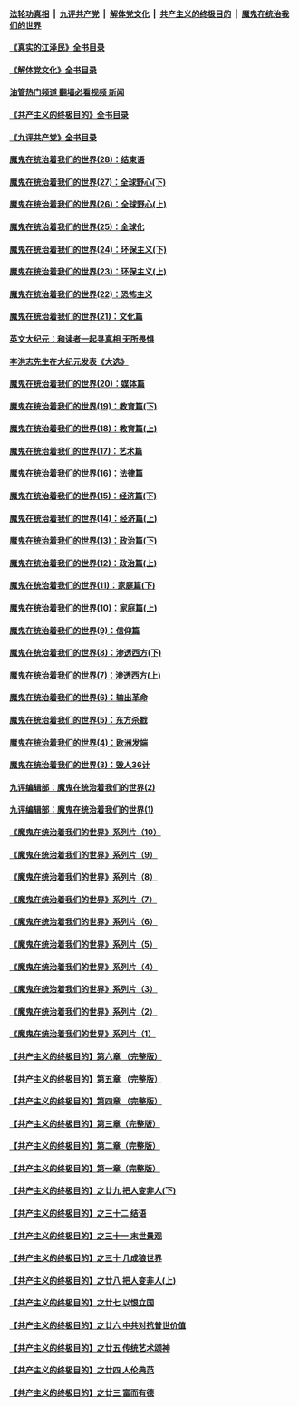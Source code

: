 ####  [法轮功真相](../../../../basic/blob/master/README.md?t=09061801) &nbsp;|&nbsp; [九评共产党](../../../../9ping.md/blob/master/README.md?t=09061801) &nbsp;|&nbsp; [解体党文化](../../../../jtdwh.md/blob/master/README.md?t=09061801)  &nbsp;|&nbsp; [共产主义的终极目的](../../../../gczydzjmd.md/blob/master/README.md?t=09061801) &nbsp;|&nbsp; [魔鬼在统治我们的世界](../../../../mgztzwmdsj.md/blob/master/README.md?t=09061801) 

#### [《真实的江泽民》全书目录](../pages/nsc422/n13721399.md?t=09061801) 

#### [《解体党文化》全书目录](../pages/nsc422/n13721157.md?t=09061801) 

#### [油管热门频道 翻墙必看视频 新闻](http://45.76.130.85:81/youtube.html?09061801)

#### [《共产主义的终极目的》全书目录](../pages/nsc422/n13721048.md?t=09061801) 

#### [《九评共产党》全书目录](../pages/nsc422/n13708085.md?t=09061801) 

#### [魔鬼在统治着我们的世界(28)：结束语](../pages/nsc422/n10936246.md?t=09061801) 

#### [魔鬼在统治着我们的世界(27)：全球野心(下)](../pages/nsc422/n10928319.md?t=09061801) 

#### [魔鬼在统治着我们的世界(26)：全球野心(上)](../pages/nsc422/n10900318.md?t=09061801) 

#### [魔鬼在统治着我们的世界(25)：全球化](../pages/nsc422/n10788205.md?t=09061801) 

#### [魔鬼在统治着我们的世界(24)：环保主义(下)](../pages/nsc422/n10695307.md?t=09061801) 

#### [魔鬼在统治着我们的世界(23)：环保主义(上)](../pages/nsc422/n10688613.md?t=09061801) 

#### [魔鬼在统治着我们的世界(22)：恐怖主义](../pages/nsc422/n10614727.md?t=09061801) 

#### [魔鬼在统治着我们的世界(21)：文化篇](../pages/nsc422/n10597706.md?t=09061801) 

#### [英文大纪元：和读者一起寻真相 无所畏惧](../pages/nsc422/n12542027.md?t=09061801) 

#### [李洪志先生在大纪元发表《大选》](../pages/nsc422/n12534746.md?t=09061801) 

#### [魔鬼在统治着我们的世界(20)：媒体篇](../pages/nsc422/n10586579.md?t=09061801) 

#### [魔鬼在统治着我们的世界(19)：教育篇(下)](../pages/nsc422/n10564808.md?t=09061801) 

#### [魔鬼在统治着我们的世界(18)：教育篇(上)](../pages/nsc422/n10526970.md?t=09061801) 

#### [魔鬼在统治着我们的世界(17)：艺术篇](../pages/nsc422/n10499093.md?t=09061801) 

#### [魔鬼在统治着我们的世界(16)：法律篇](../pages/nsc422/n10485969.md?t=09061801) 

#### [魔鬼在统治着我们的世界(15)：经济篇(下)](../pages/nsc422/n10469975.md?t=09061801) 

#### [魔鬼在统治着我们的世界(14)：经济篇(上)](../pages/nsc422/n10457370.md?t=09061801) 

#### [魔鬼在统治着我们的世界(13)：政治篇(下)](../pages/nsc422/n10448270.md?t=09061801) 

#### [魔鬼在统治着我们的世界(12)：政治篇(上)](../pages/nsc422/n10444576.md?t=09061801) 

#### [魔鬼在统治着我们的世界(11)：家庭篇(下)](../pages/nsc422/n10440961.md?t=09061801) 

#### [魔鬼在统治着我们的世界(10)：家庭篇(上)](../pages/nsc422/n10435448.md?t=09061801) 

#### [魔鬼在统治着我们的世界(9)：信仰篇](../pages/nsc422/n10432159.md?t=09061801) 

#### [魔鬼在统治着我们的世界(8)：渗透西方(下)](../pages/nsc422/n10429603.md?t=09061801) 

#### [魔鬼在统治着我们的世界(7)：渗透西方(上)](../pages/nsc422/n10426013.md?t=09061801) 

#### [魔鬼在统治着我们的世界(6)：输出革命](../pages/nsc422/n10421536.md?t=09061801) 

#### [魔鬼在统治着我们的世界(5)：东方杀戮](../pages/nsc422/n10417707.md?t=09061801) 

#### [魔鬼在统治着我们的世界(4)：欧洲发端](../pages/nsc422/n10414890.md?t=09061801) 

#### [魔鬼在统治着我们的世界(3)：毁人36计](../pages/nsc422/n10411583.md?t=09061801) 

#### [九评编辑部：魔鬼在统治着我们的世界(2)](../pages/nsc422/n10410036.md?t=09061801) 

#### [九评编辑部：魔鬼在统治着我们的世界(1)](../pages/nsc422/n10406825.md?t=09061801) 

#### [《魔鬼在统治着我们的世界》系列片（10）](../pages/nsc422/n12292670.md?t=09061801) 

#### [《魔鬼在统治着我们的世界》系列片（9）](../pages/nsc422/n12290859.md?t=09061801) 

#### [《魔鬼在统治着我们的世界》系列片（8）](../pages/nsc422/n12287445.md?t=09061801) 

#### [《魔鬼在统治着我们的世界》系列片（7）](../pages/nsc422/n12283425.md?t=09061801) 

#### [《魔鬼在统治着我们的世界》系列片（6）](../pages/nsc422/n12282314.md?t=09061801) 

#### [《魔鬼在统治着我们的世界》系列片（5）](../pages/nsc422/n12281419.md?t=09061801) 

#### [《魔鬼在统治着我们的世界》系列片（4）](../pages/nsc422/n12274024.md?t=09061801) 

#### [《魔鬼在统治着我们的世界》系列片（3）](../pages/nsc422/n12271322.md?t=09061801) 

#### [《魔鬼在统治着我们的世界》系列片（2）](../pages/nsc422/n12269049.md?t=09061801) 

#### [《魔鬼在统治着我们的世界》系列片（1）](../pages/nsc422/n12267575.md?t=09061801) 

#### [【共产主义的终极目的】第六章 （完整版）](../pages/nsc422/n11428913.md?t=09061801) 

#### [【共产主义的终极目的】第五章 （完整版）](../pages/nsc422/n11428912.md?t=09061801) 

#### [【共产主义的终极目的】第四章 （完整版）](../pages/nsc422/n11428907.md?t=09061801) 

#### [【共产主义的终极目的】第三章（完整版）](../pages/nsc422/n11428848.md?t=09061801) 

#### [【共产主义的终极目的】第二章（完整版）](../pages/nsc422/n11428831.md?t=09061801) 

#### [【共产主义的终极目的】第一章（完整版）](../pages/nsc422/n11417651.md?t=09061801) 

#### [【共产主义的终极目的】之廿九 把人变非人(下)](../pages/nsc422/n11344140.md?t=09061801) 

#### [【共产主义的终极目的】之三十二 结语](../pages/nsc422/n11360535.md?t=09061801) 

#### [【共产主义的终极目的】之三十一 末世景观](../pages/nsc422/n11351129.md?t=09061801) 

#### [【共产主义的终极目的】之三十 几成狼世界](../pages/nsc422/n11348280.md?t=09061801) 

#### [【共产主义的终极目的】之廿八 把人变非人(上)](../pages/nsc422/n11340492.md?t=09061801) 

#### [【共产主义的终极目的】之廿七 以恨立国](../pages/nsc422/n11336944.md?t=09061801) 

#### [【共产主义的终极目的】之廿六 中共对抗普世价值](../pages/nsc422/n11324785.md?t=09061801) 

#### [【共产主义的终极目的】之廿五 传统艺术颂神](../pages/nsc422/n11296396.md?t=09061801) 

#### [【共产主义的终极目的】之廿四 人伦典范](../pages/nsc422/n11296397.md?t=09061801) 

#### [【共产主义的终极目的】之廿三 富而有德](../pages/nsc422/n11283598.md?t=09061801) 

<img src='http://gfw-breaker.win/goodnews/indexes/nsc422.md' width='0px' height='0px'/>
